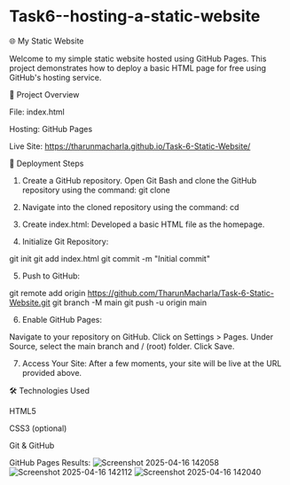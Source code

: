 # Task6--hosting-a-static-website
🌐 My Static Website

Welcome to my simple static website hosted using GitHub Pages. This project demonstrates how to deploy a basic HTML page for free using GitHub's hosting service.

📄 Project Overview

File: index.html

Hosting: GitHub Pages

Live Site:  https://tharunmacharla.github.io/Task-6-Static-Website/

🚀 Deployment Steps

1. Create a GitHub repository.
Open Git Bash and clone the GitHub repository using the command:
git clone <repository-url>

2. Navigate into the cloned repository using the command:
cd <repository-name>

3. Create index.html:
Developed a basic HTML file as the homepage.

4. Initialize Git Repository:

git init
git add index.html
git commit -m "Initial commit"

5. Push to GitHub:

git remote add origin https://github.com/TharunMacharla/Task-6-Static-Website.git
git branch -M main
git push -u origin main

6. Enable GitHub Pages:

Navigate to your repository on GitHub.
Click on Settings > Pages.
Under Source, select the main branch and / (root) folder.
Click Save.

7. Access Your Site:
After a few moments, your site will be live at the URL provided above.

🛠 Technologies Used

HTML5

CSS3 (optional)

Git & GitHub

GitHub Pages
Results:
![Screenshot 2025-04-16 142058](https://github.com/user-attachments/assets/6c93e76e-b597-4778-8ef7-257740f575c6)
![Screenshot 2025-04-16 142112](https://github.com/user-attachments/assets/66b88fb2-0534-48a6-b013-6aafa19ddb74)
![Screenshot 2025-04-16 142040](https://github.com/user-attachments/assets/9add215f-db70-4724-abbb-6f02d017728f)



